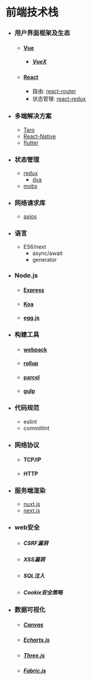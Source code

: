 # 前端技术栈

- ### 用户界面框架及生态
  - #### [Vue](https://cn.vuejs.org/v2/guide/)
    - ##### [VueX](https://vuex.vuejs.org/guide/)
  - #### [React](https://react.docschina.org/)
    - 路由: [react-router](http://react-guide.github.io/react-router-cn/docs/API.html)
    - 状态管理: [react-redux](http://cn.redux.js.org/docs/react-redux/index.html)

- ### 多端解决方案
  - [Taro](http://taro-docs.jd.com/taro/docs/README.html)
  - [React-Native](https://reactnative.cn/)
  - [flutter](https://flutterchina.club/docs/)

- ### 状态管理
  - [redux](https://www.redux.org.cn/)
    - [dva](https://dvajs.com/guide/)
  - [mobx](https://cn.mobx.js.org/)

- ### 网络请求库

  - [axios](http://www.axios-js.com/zh-cn/docs/)

- ### 语言

  - ES6/next
    - async/await
    - generator

- ### Node.js

  - #### [Express](http://www.expressjs.com.cn/)
  - #### [Koa](https://koa.bootcss.com/#)
  - #### [egg.js](https://eggjs.org/zh-cn/index.html)

- ### 构建工具

  - #### [webpack](https://webpackjs.com/concepts/)
  - #### [rollup](https://www.rollupjs.com/guide/introduction/)
  - #### [parcel](https://www.parceljs.cn/getting_started.html)
  - #### [gulp](https://www.gulpjs.com.cn/docs/api/concepts/)

- ### 代码规范

  - eslint
  - commitlint

- ### 网络协议

  - #### TCP/IP
  - #### HTTP

- ### 服务端渲染

  - [nuxt.js](https://zh.nuxtjs.org/guide/)
  - [next.js](https://nextjs.frontendx.cn/docs/#%E5%AE%89%E8%A3%85)

- ### web安全

  - ##### CSRF漏洞
  - ##### XSS漏洞
  - ##### SQL注入
  - ##### Cookie安全策略

- ### 数据可视化
  - ##### [Canvas](http://www.w3school.com.cn/tags/html_ref_canvas.asp)
  - ##### [Echarts.js](https://echarts.baidu.com/index.html)
  - ##### [Three.js](https://threejs.org/)
  - ##### [Fabric.js](http://fabricjs.com/docs/)